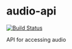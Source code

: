# audio-api
[![Build Status](https://travis-ci.org/NDLANO/audio-api.svg?branch=master)](https://travis-ci.org/NDLANO/audio-api)

API for accessing audio

